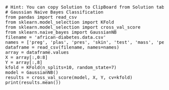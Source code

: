 <pre class="file" data-target="clipboard">
# Hint: You can copy Solution to ClipBoard from Solution tab in Step 5
# Gaussian Naive Bayes Classification
from pandas import read_csv
from sklearn.model_selection import KFold
from sklearn.model_selection import cross_val_score
from sklearn.naive_bayes import GaussianNB
filename = 'african-diabetes.data.csv'
names = ['preg', 'plas', 'pres', 'skin', 'test', 'mass', 'pedi', 'age', 'class']
dataframe = read_csv(filename, names=names)
array = dataframe.values
X = array[:,0:8]
Y = array[:,8]
kfold = KFold(n_splits=10, random_state=7)
model = GaussianNB()
results = cross_val_score(model, X, Y, cv=kfold)
print(results.mean())


</pre>

